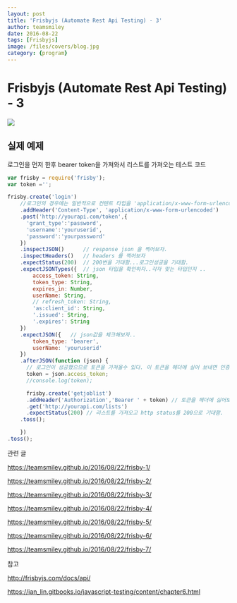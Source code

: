 ```yaml
---
layout: post
title: 'Frisbyjs (Automate Rest Api Testing) - 3' 
author: teamsmiley 
date: 2016-08-22
tags: [Frisbyjs]
image: /files/covers/blog.jpg
category: {program}
---
```

# Frisbyjs (Automate Rest Api Testing) - 3 

<img src ="https://teamsmiley.github.io/assets/frisbyjs_logo.png"/>

## 실제 예제 

로그인을 먼저 한후 bearer token을 가져와서 리스트를 가져오는 테스트 코드 

```js
var frisby = require('frisby');
var token ='';

frisby.create('login')
    //로그인의 경우에는 일반적으로 컨텐트 타입을 'application/x-www-form-urlencoded'로 사용한다. 
    .addHeader('Content-Type', 'application/x-www-form-urlencoded')
    .post('http://yourapi.com/token',{
      'grant_type':'password',
      'username':'youruserid',
      'password':'yourpassword'
    })
    .inspectJSON()      // response json 을 찍어보자. 
    .inspectHeaders()   // headers 를 찍어보자 
    .expectStatus(200)  // 200번을 기대함...로그인성공을 기대함. 
    .expectJSONTypes({  // json 타입을 확인하자..각자 맞는 타입인지 ..
        access_token: String,
        token_type: String,
        expires_in: Number,
        userName: String,
        // refresh_token: String,
        'as:client_id': String,
        '.issued': String,
        '.expires': String
    })
    .expectJSON({   // json값을 체크해보자.. 
        token_type: 'bearer',
        userName: 'youruserid'
    })
    .afterJSON(function (json) { 
      // 로그인이 성공했으므로 토큰을 가져올수 있다. 이 토큰을 헤더에 실어 보내면 인증이 된다. 
      token = json.access_token;
      //console.log(token);

      frisby.create('getjoblist')
      .addHeader('Authorization','Bearer ' + token) // 토큰을 헤더에 싫어보내고 
      .get('http://yourapi.com/lists')
      .expectStatus(200) // 리스트를 가져오고 http status를 200으로 기대함. 
    .toss();

    })
.toss();
```

관련 글 

<https://teamsmiley.github.io/2016/08/22/frisby-1/>

<https://teamsmiley.github.io/2016/08/22/frisby-2/>

<https://teamsmiley.github.io/2016/08/22/frisby-3/>

<https://teamsmiley.github.io/2016/08/22/frisby-4/>

<https://teamsmiley.github.io/2016/08/22/frisby-5/>

<https://teamsmiley.github.io/2016/08/22/frisby-6/>

<https://teamsmiley.github.io/2016/08/22/frisby-7/>


참고 

<http://frisbyjs.com/docs/api/>

<https://ian_lin.gitbooks.io/javascript-testing/content/chapter6.html>


